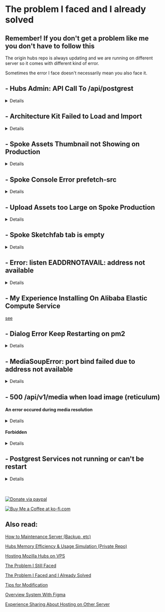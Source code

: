 # The problem I faced and I already solved

## Remember! If you don't get a problem like me you don't have to follow this

The origin hubs repo is always updating and we are running on different server so it comes with different kind of error.

Sometimes the error I face doesn't necessarily mean you also face it.

## - Hubs Admin: API Call To /api/postgrest

<details>

```elixir

scope "/api/postgrest" do
   pipe_through([:secure_headers, :auth_required, :admin_required, :proxy_api])
   forward("/", RetWeb.Plugs.PostgrestProxy)
end

```

### What is port 3000?

Thanks to the contributor that give me a clue about the port 3000

its a [PostgREST](https://postgrest.org/en/stable/index.html)

Thanks to daniel, Give me info about [Running PostgREST locally](https://github.com/mozilla/hubs-ops/wiki/Running-PostgREST-locally)

![hubs admin panel work](/docs_img/admin_panel_work.png)

</details>

## - Architecture Kit Failed to Load and Import

<details>
This problem is related to number 1 above. We don't need `CORS_PROXY_SERVER` so set it with an empty string

![env spoke](/docs_img/env_spoke.png)

and make condition like this picture bellow

![env spoke](/docs_img/env_spoke_1.png)
</details>

## - Spoke Assets Thumbnail not Showing on Production

<details>
First way:

Edit Api.js to bypass thumbnail resize service.

![env spoke](/docs_img/spoke_failed_3.png)

Second way:

In reticulum `config/dev.exs` append `https://nearspark-dev.reticulum.io` to `asset_hosts` if you won't self-host nearspark, that for csp rules setting.

```elixir

asset_hosts =
  "https://localhost:4000 https://localhost:8080 " <>
    "https://#{host}:4000 https://#{host}:8080 https://#{host}:3000 https://#{host}:8989 https://#{host}:9090 https://#{cors_proxy_host}:4000 " <>
    "https://assets-prod.reticulum.io https://asset-bundles-dev.reticulum.io https://asset-bundles-prod.reticulum.io https://hubs.local:5000 " <>
    "https://nearspark-dev.reticulum.io"
```

or you can directly edit `lib/ret_web/plugs/add_csp.ex`.

Self-hosted Nearspark(thumbnail server):

Nearspark [resizes preview images to 200x200 thumbnails](https://github.com/mozilla/Spoke/blob/9fe7af7e0b4eab5908d1ada17c06aab223c978ce/src/api/Api.js#L430) for some media source like Sketchfab.

The original NearSpark repository (https://github.com/MozillaReality/nearspark) is not compatible with Node.js version 16 (node-gyp problem) and has a bug related to base64 URL decode. To address these issues, Use a fork of the repository and added support for the `certs/` directory for HTTPS settings. You can find fork at https://github.com/XuHaoJun/nearspark

Clone, copy `certs/`, install dependencies, and start.

```shell

git clone https://github.com/XuHaoJun/nearspark.git
cp hubs/certs nearspark
cd nearspark
npm ci
node app.js
```

set environment variable `THUMBNAIL_SERVER="localhost:5000"` in Spoke.

</details>

## - Spoke Console Error prefetch-src

<details>
I got error like this

![Spoke console error](/docs_img/spoke_console_error.png)

Then add rule `prefetch-src` like this.

![Spoke console fix](/docs_img/spoke_console_fix.png)

</details>

## - Upload Assets too Large on Spoke Production

<details>
It because nginx

Open up the nginx configuration file

```
sudo nano /etc/nginx/nginx.conf
```

add this `client_max_body_size` to the http section

```
http {

    # other line...

    client_max_body_size 100M;
}
```

Then restart nginx

```
sudo systemctl restart nginx
```

for more detail see [this article](https://www.tecmint.com/limit-file-upload-size-in-nginx/)

</details>

## - Spoke Sketchfab tab is empty

<details>

To obtain a Sketchfab API key, go to (https://sketchfab.com/settings/password). Once you have obtained the API key,
you can set it in the `config/dev.exs` file of Reticulum as shown in the following:

```elixir

config :ret, Ret.MediaResolver,
  giphy_api_key: nil,
  deviantart_client_id: nil,
  deviantart_client_secret: nil,
  imgur_mashape_api_key: nil,
  imgur_client_id: nil,
  youtube_api_key: nil,
  sketchfab_api_key: "YOUR_API_KEY_HERE",
  ytdl_host: nil,
  photomnemonic_endpoint: "https://uvnsm9nzhe.execute-api.us-west-1.amazonaws.com/public"
```

If thumbnails not work, go to [Spoke Assets Thumbnail not Showing on Production](#spoke-assets-thumbnail-not-showing-on-production) section.

Sketchfab tab should work.

</details>

## - Error: listen EADDRNOTAVAIL: address not available

<details>
I install this project on server in china. alibaba elastic compute service

then i got that error when trying to run Spoke and hubs admin.

![address error](/docs_img/address_error.png)

just remove `process.env.HOST_IP ||` like picture above.

and leave `"0.0.0.0"`

thanks to [this](https://stackoverflow.com/questions/53955562/node-js-error-listen-eaddrnotavail-52-1122)

</details>

## - My Experience Installing On Alibaba Elastic Compute Service

[see](https://github.com/albirrkarim/mozilla-hubs-installation-detailed/blob/main/EXPERIENCE.md)

## - Dialog Error Keep Restarting on pm2

<details>
```
this._mediasoupRouter._transports.size
```

![dialog restart](/docs_img/dialog_restart.png)

</details>

## - MediaSoupError: port bind failed due to address not available

<details>

Change the prod command in `package.json`

it because `MEDIASOUP_LISTEN_IP`. set value with `0.0.0.0`

```
MEDIASOUP_LISTEN_IP=0.0.0.0 MEDIASOUP_ANNOUNCED_IP=123.xxx.xxx.xxx HTTPS_CERT_FULLCHAIN=/etc/letsencrypt/live/example.com/fullchain.pem HTTPS_CERT_PRIVKEY=/etc/letsencrypt/live/example.com/privkey.pem DOMAIN=example.com node index.js
```

</details>

## - 500 /api/v1/media when load image (reticulum)

#### An error occured during media resolution

<details>

I modify reticulum on `lib/ret_web/controllers/api/v1/media_controller.ex`

become this code

```elixir
# This is an error response that we have cached ourselves
  defp render_resolved_media_or_error(conn, {_status, :error}) do
    # DON'T THROW ERROR
    url = conn.params["media"]["url"]
    content_type = MIME.from_path(url)
    resolved_media = URI.parse(url) |> Ret.MediaResolver.resolved(%{expected_content_type: content_type})

    render_resolved_media(conn, resolved_media)
    # send_resp(conn, 500, "An error occured during media resolution")
  end
```

</details>

#### Forbidden

<details>

I modify reticulum on `/lib/ret/media_resolver.ex`

Become

```elixir
def resolve(%MediaResolverQuery{} = query, root_host) do
    # If we fall through all the known hosts above, we must validate the resolved ip for this host
    # to ensure that it is allowed.
    resolved_ip = HttpUtils.resolve_ip(query.url.host)
    case resolved_ip do
      nil ->
        :error

      resolved_ip ->
        if HttpUtils.internal_ip?(resolved_ip) do
          resolvedMedia = resolve_with_content_type(query)
          {:commit, resolvedMedia}

          # :forbidden
        else
          resolve_with_ytdl(query, root_host, query |> ytdl_format(root_host))
        end
    end
end
```

And add this code bellow it

```elixir
def resolve_with_content_type(%MediaResolverQuery{url: %URI{} = uri}) do
    content_type = MIME.from_path(uri.path)
    uri |> resolved(%{expected_content_type: content_type})
end
```

</details>

## - Postgrest Services not running or can't be restart

<details>
Im using apple silicone chip m1.

When running reticulum locally got this error.

```
[error] Postgrex.Protocol (#PID<0.651.0>) failed to connect: ** (DBConnection.ConnectionError) tcp connect (localhost:5432): connection refused - :econnrefused
```

i install postgres with brew, so we need to list all the brew services.

```
brew services list
```

then [see](https://stackoverflow.com/a/41804478)

For Apple Silicone Macs use `rm /opt/homebrew/var/postgres/postmaster.pid` as the brew folder is by default in a `/opt/homebrew` instead of `/usr/local`

then restart the postgres services with

```
brew services restart postgresql@14
```

</details>

<br>
<br>

<a href='https://paypal.me/AlbirrKarim' target='_blank'><img height='36' style='border:0px;height:36px;' src='https://user-images.githubusercontent.com/29292018/186840848-65e25ff9-47e2-424b-bfa0-4ca5d027b346.png' border='0' alt='Donate via paypal' /></a>

<a href='https://ko-fi.com/Q5Q0BC92X' target='_blank'><img height='36' style='border:0px;height:36px;' src='https://cdn.ko-fi.com/cdn/kofi3.png?v=3' border='0' alt='Buy Me a Coffee at ko-fi.com' /></a>

## Also read:

[How to Maintenance Server (Backup, etc)](https://github.com/albirrkarim/how-to-maintenance-server)

[Hubs Memory Efficiency & Usage Simulation (Private Repo)](https://github.com/albirrkarim/mozilla-hubs-optimization)

[Hosting Mozilla Hubs on VPS](https://github.com/albirrkarim/mozilla-hubs-installation-detailed/blob/main/VPS_FOR_HUBS.md)

[The Problem I Still Faced](https://github.com/albirrkarim/mozilla-hubs-installation-detailed/blob/main/PROBLEM_UNSOLVED.md)

[The Problem I Faced and I Already Solved](https://github.com/albirrkarim/mozilla-hubs-installation-detailed/blob/main/PROBLEM_SOLVED.md)

[Tips for Modification](https://github.com/albirrkarim/mozilla-hubs-installation-detailed/blob/main/HOW_TO_MODIFY.md)

[Overview System With Figma](https://www.figma.com/file/h92Je1ac9AtgrR5OHVv9DZ/Overview-Mozilla-Hubs-Project?node-id=0%3A1)

[Experience Sharing About Hosting on Other Server](https://github.com/albirrkarim/mozilla-hubs-installation-detailed/blob/main/EXPERIENCE.md)
